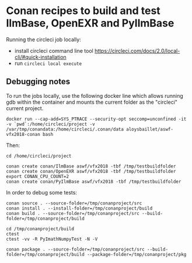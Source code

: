 # Conan recipes to build and test IlmBase, OpenEXR and PyIlmBase

Running the circleci job locally:
* install circleci command line tool https://circleci.com/docs/2.0/local-cli/#quick-installation
* run `circleci local execute`

## Debugging notes
To run the jobs locally, use the following docker line which allows running gdb within the container and mounts the current folder as the "circleci" current project.

```
docker run --cap-add=SYS_PTRACE --security-opt seccomp=unconfined -it -v `pwd`:/home/circleci/project -v /var/tmp/conandata:/home/circleci/.conan/data aloysbaillet/aswf-vfx2018-conan bash
```
Then:
```
cd /home/circleci/project

conan create conan/IlmBase aswf/vfx2018 -tbf /tmp/testbuildfolder
conan create conan/OpenEXR aswf/vfx2018 -tbf /tmp/testbuildfolder
export CONAN_CPU_COUNT=2
conan create conan/PyIlmBase aswf/vfx2018 -tbf /tmp/testbuildfolder
```

In order to debug some tests:
```
conan source . --source-folder=/tmp/conanproject/src
conan install . --install-folder=/tmp/conanproject/build
conan build . --source-folder=/tmp/conanproject/src --build-folder=/tmp/conanproject/build

cd /tmp/conanproject/build
ctest
ctest -vv -R PyImathNumpyTest -N -V

conan package . --source-folder=/tmp/conanproject/src --build-folder=/tmp/conanproject/build --package-folder=/tmp/conanproject/pkg
```
